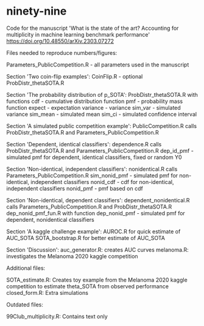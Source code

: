 # ninety-nine

Code for the manuscript 'What is the state of the art? Accounting for multiplicity in machine learning benchmark performance' 	
https://doi.org/10.48550/arXiv.2303.07272

Files needed to reproduce numbers/figures:

Parameters_PublicCompetition.R - all parameters used in the manuscript

Section 'Two coin-flip examples': CoinFlip.R 
                                  - optional ProbDistr_thetaSOTA.R

Section 'The probability distribution of p_SOTA': ProbDistr_thetaSOTA.R with functions 
                                                  cdf       - cumulative distribution function
                                                  pmf       - probability mass function
                                                  expect    - expectation
                                                  variance  - variance
                                                  sim_var - simulated variance
                                                  sim_mean - simulated mean
                                                  sim_ci - simulated confidence interval
                                                  
Section 'A simulated public competition example': PublicCompetition.R calls ProbDistr_thetaSOTA.R and Parameters_PublicCompetition.R
                                                  
                                                  
Section 'Dependent, identical classifiers': dependence.R calls ProbDistr_thetaSOTA.R and Parameters_PublicCompetition.R
                                            dep_id_pmf - simulated pmf for dependent, identical classifiers, fixed or random Y0
                                            
Section 'Non-identical, independent classifiers': nonidentical.R calls Parameters_PublicCompetition.R
                                                  sim_nonid_pmf - simulated pmf for non-identical, independent classifiers
                                                  nonid_cdf - cdf for non-identical, independent classifiers
                                                  nonid_pmf - pmf based on cdf
                                                  
Section 'Non-identical, dependent classifiers': dependent_nonidentical.R calls Parameters_PublicCompetition.R and ProbDistr_thetaSOTA.R
                                                dep_nonid_pmf_fun.R with function
                                                dep_nonid_pmf - simulated pmf for dependent, nonidentical classifiers

Section 'A kaggle challenge example': AUROC.R for quick estimate of AUC_SOTA
                                      SOTA_bootstrap.R for better estimate of AUC_SOTA
                                                
Section 'Discussion': auc_generator.R: creates AUC curves
                      melanoma.R: investigates the Melanoma 2020 kaggle competition
                                                
Additional files:

SOTA_estimate.R: Creates toy example from the Melanoma 2020 kaggle competition to estimate theta_SOTA from observed performance
closed_form.R: Extra simulations

Outdated files:

99Club_multiplicity.R: Contains text only
                         
                              
